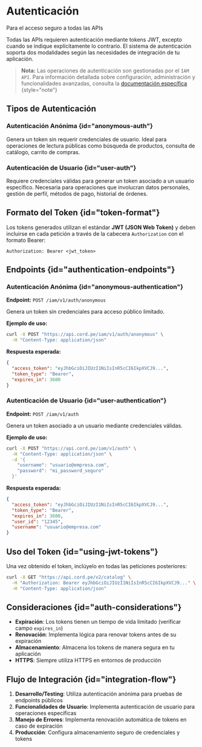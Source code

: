 # Autenticación

<card-summary>
Para el acceso seguro a todas las APIs
</card-summary>

Todas las APIs requieren autenticación mediante tokens JWT, excepto cuando se indique explícitamente lo contrario. El
sistema de autenticación soporta dos modalidades según las necesidades de integración de tu aplicación.

> **Nota:** Las operaciones de autenticación son gestionadas por el `IAM API`. Para información detallada sobre
> configuración, administración y funcionalidades avanzadas, consulta la [documentación específica](iam_service_api_reference.md)
> {style="note"}

## Tipos de Autenticación

### Autenticación Anónima {id="anonymous-auth"}

Genera un token sin requerir credenciales de usuario. Ideal para operaciones de lectura públicas como búsqueda de
productos, consulta de catálogo, carrito de compras.

### Autenticación de Usuario {id="user-auth"}

Requiere credenciales válidas para generar un token asociado a un usuario específico. Necesaria para operaciones que
involucran datos personales, gestión de perfil, métodos de pago, historial de órdenes.

## Formato del Token {id="token-format"}

Los tokens generados utilizan el estándar **JWT (JSON Web Token)** y deben incluirse en cada petición a través de la
cabecera `Authorization` con el formato Bearer:

```
Authorization: Bearer <jwt_token>
```

## Endpoints {id="authentication-endpoints"}

### Autenticación Anónima {id="anonymous-authentication"}

**Endpoint:** `POST /iam/v1/auth/anonymous`

Genera un token sin credenciales para acceso público limitado.

**Ejemplo de uso:**

```bash
curl -X POST "https://api.cord.pe/iam/v1/auth/anonymous" \
  -H "Content-Type: application/json"
```

**Respuesta esperada:**

```json
{
  "access_token": "eyJhbGciOiJIUzI1NiIsInR5cCI6IkpXVCJ9...",
  "token_type": "Bearer",
  "expires_in": 3600
}
```

### Autenticación de Usuario {id="user-authentication"}

**Endpoint:** `POST /iam/v1/auth`

Genera un token asociado a un usuario mediante credenciales válidas.

**Ejemplo de uso:**

```bash
curl -X POST "https://api.cord.pe/iam/v1/auth" \
  -H "Content-Type: application/json" \
  -d '{
    "username": "usuario@empresa.com",
    "password": "mi_password_seguro"
  }'
```

**Respuesta esperada:**

```json
{
  "access_token": "eyJhbGciOiJIUzI1NiIsInR5cCI6IkpXVCJ9...",
  "token_type": "Bearer",
  "expires_in": 3600,
  "user_id": "12345",
  "username": "usuario@empresa.com"
}
```

## Uso del Token {id="using-jwt-tokens"}

Una vez obtenido el token, inclúyelo en todas las peticiones posteriores:

```bash
curl -X GET "https://api.cord.pe/v2/catalog" \
  -H "Authorization: Bearer eyJhbGciOiJIUzI1NiIsInR5cCI6IkpXVCJ9..." \
  -H "Content-Type: application/json"
```

## Consideraciones {id="auth-considerations"}

- **Expiración**: Los tokens tienen un tiempo de vida limitado (verificar campo `expires_in`)
- **Renovación**: Implementa lógica para renovar tokens antes de su expiración
- **Almacenamiento**: Almacena los tokens de manera segura en tu aplicación
- **HTTPS**: Siempre utiliza HTTPS en entornos de producción

## Flujo de Integración {id="integration-flow"}

1. **Desarrollo/Testing**: Utiliza autenticación anónima para pruebas de endpoints públicos
2. **Funcionalidades de Usuario**: Implementa autenticación de usuario para operaciones específicas
3. **Manejo de Errores**: Implementa renovación automática de tokens en caso de expiración
4. **Producción**: Configura almacenamiento seguro de credenciales y tokens
